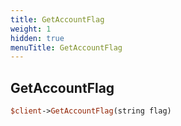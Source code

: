 ```yaml
---
title: GetAccountFlag
weight: 1
hidden: true
menuTitle: GetAccountFlag
---
```

## GetAccountFlag
```perl
$client->GetAccountFlag(string flag)
```